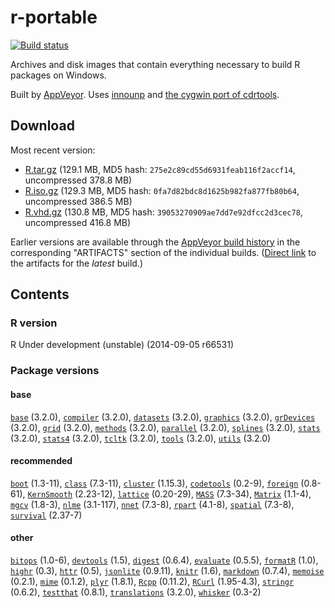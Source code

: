 
r-portable 
==========
[![Build status](https://ci.appveyor.com/api/projects/status/w016xch3qm00msde/branch/master)](https://ci.appveyor.com/project/krlmlr/r-portable/branch/master)

Archives and disk images that contain everything necessary to build R packages on Windows.

Built by [AppVeyor](http://www.appveyor.com/). Uses [innounp](http://innounp.sourceforge.net/) and [the cygwin port of cdrtools](http://www.student.tugraz.at/thomas.plank/index_en.html).

## Download

Most recent version:

- [R.tar.gz](https://rportable.blob.core.windows.net/r-portable/master/R.tar.gz) (129.1 MB, MD5 hash: `275e2c89cd55d6931feab116f2accf14`, uncompressed 378.8 MB)
- [R.iso.gz](https://rportable.blob.core.windows.net/r-portable/master/R.iso.gz) (129.3 MB, MD5 hash: `0fa7d82bdc8d1625b982fa877fb80b64`, uncompressed 386.5 MB)
- [R.vhd.gz](https://rportable.blob.core.windows.net/r-portable/master/R.vhd.gz) (130.8 MB, MD5 hash: `39053270909ae7dd7e92dfcc2d3cec78`, uncompressed 416.8 MB)

Earlier versions are available through the [AppVeyor build history](https://ci.appveyor.com/project/krlmlr/r-portable/history) in the corresponding "ARTIFACTS" section of the individual builds.  ([Direct link](https://ci.appveyor.com/project/krlmlr/r-portable/build/artifacts) to the artifacts for the *latest* build.)

## Contents

### R version

R Under development (unstable) (2014-09-05 r66531)

### Package versions

####  base 
[`base`](http://cran.r-project.org/package=base) (3.2.0),
[`compiler`](http://cran.r-project.org/package=compiler) (3.2.0),
[`datasets`](http://cran.r-project.org/package=datasets) (3.2.0),
[`graphics`](http://cran.r-project.org/package=graphics) (3.2.0),
[`grDevices`](http://cran.r-project.org/package=grDevices) (3.2.0),
[`grid`](http://cran.r-project.org/package=grid) (3.2.0),
[`methods`](http://cran.r-project.org/package=methods) (3.2.0),
[`parallel`](http://cran.r-project.org/package=parallel) (3.2.0),
[`splines`](http://cran.r-project.org/package=splines) (3.2.0),
[`stats`](http://cran.r-project.org/package=stats) (3.2.0),
[`stats4`](http://cran.r-project.org/package=stats4) (3.2.0),
[`tcltk`](http://cran.r-project.org/package=tcltk) (3.2.0),
[`tools`](http://cran.r-project.org/package=tools) (3.2.0),
[`utils`](http://cran.r-project.org/package=utils) (3.2.0) 
####  recommended 
[`boot`](http://cran.r-project.org/package=boot) (1.3-11),
[`class`](http://cran.r-project.org/package=class) (7.3-11),
[`cluster`](http://cran.r-project.org/package=cluster) (1.15.3),
[`codetools`](http://cran.r-project.org/package=codetools) (0.2-9),
[`foreign`](http://cran.r-project.org/package=foreign) (0.8-61),
[`KernSmooth`](http://cran.r-project.org/package=KernSmooth) (2.23-12),
[`lattice`](http://cran.r-project.org/package=lattice) (0.20-29),
[`MASS`](http://cran.r-project.org/package=MASS) (7.3-34),
[`Matrix`](http://cran.r-project.org/package=Matrix) (1.1-4),
[`mgcv`](http://cran.r-project.org/package=mgcv) (1.8-3),
[`nlme`](http://cran.r-project.org/package=nlme) (3.1-117),
[`nnet`](http://cran.r-project.org/package=nnet) (7.3-8),
[`rpart`](http://cran.r-project.org/package=rpart) (4.1-8),
[`spatial`](http://cran.r-project.org/package=spatial) (7.3-8),
[`survival`](http://cran.r-project.org/package=survival) (2.37-7) 
####  other 
[`bitops`](http://cran.r-project.org/package=bitops) (1.0-6),
[`devtools`](http://cran.r-project.org/package=devtools) (1.5),
[`digest`](http://cran.r-project.org/package=digest) (0.6.4),
[`evaluate`](http://cran.r-project.org/package=evaluate) (0.5.5),
[`formatR`](http://cran.r-project.org/package=formatR) (1.0),
[`highr`](http://cran.r-project.org/package=highr) (0.3),
[`httr`](http://cran.r-project.org/package=httr) (0.5),
[`jsonlite`](http://cran.r-project.org/package=jsonlite) (0.9.11),
[`knitr`](http://cran.r-project.org/package=knitr) (1.6),
[`markdown`](http://cran.r-project.org/package=markdown) (0.7.4),
[`memoise`](http://cran.r-project.org/package=memoise) (0.2.1),
[`mime`](http://cran.r-project.org/package=mime) (0.1.2),
[`plyr`](http://cran.r-project.org/package=plyr) (1.8.1),
[`Rcpp`](http://cran.r-project.org/package=Rcpp) (0.11.2),
[`RCurl`](http://cran.r-project.org/package=RCurl) (1.95-4.3),
[`stringr`](http://cran.r-project.org/package=stringr) (0.6.2),
[`testthat`](http://cran.r-project.org/package=testthat) (0.8.1),
[`translations`](http://cran.r-project.org/package=translations) (3.2.0),
[`whisker`](http://cran.r-project.org/package=whisker) (0.3-2) 

